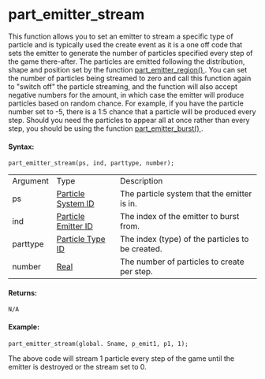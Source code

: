 # part_emitter_stream

This function allows you to set an emitter to stream a specific type of
particle and is typically used the create event as it is a one off code
that sets the emitter to generate the number of particles specified
every step of the game there-after. The particles are emitted following
the distribution, shape and position set by the function [
part_emitter_region() ](part_emitter_region) . You can set the
number of particles being streamed to zero and call this function again
to "switch off" the particle streaming, and the function will also
accept negative numbers for the amount, in which case the emitter will
produce particles based on random chance. For example, if you have the
particle number set to -5, there is a 1:5 chance that a particle will be
produced every step. Should you need the particles to appear all at once
rather than every step, you should be using the function [
part_emitter_burst() ](part_emitter_burst) .

#### Syntax:

``` gml
part_emitter_stream(ps, ind, parttype, number);
```

|          |                                                                                                                                         |                                                  |
|----------|-----------------------------------------------------------------------------------------------------------------------------------------|--------------------------------------------------|
| Argument | Type                                                                                                                                    | Description                                      |
| ps       |  [Particle System ID](../../../../../../GameMaker_Language/GML_Reference/Drawing/Particles/Particle_Systems/part_system_create)     | The particle system that the emitter is in.      |
| ind      |  [Particle Emitter ID](../../../../../../GameMaker_Language/GML_Reference/Drawing/Particles/Particle_Emitters/part_emitter_create)  | The index of the emitter to burst from.          |
| parttype |  [Particle Type ID](../../../../../../GameMaker_Language/GML_Reference/Drawing/Particles/Particle_Types/part_type_create)           | The index (type) of the particles to be created. |
| number   |  [Real](../../../../../../GameMaker_Language/GML_Overview/Data_Types)                                                               | The number of particles to create per step.      |

#### Returns:

``` gml
N/A
```

#### Example:

``` gml
part_emitter_stream(global. Sname, p_emit1, p1, 1);
```

The above code will stream 1 particle every step of the game until the
emitter is destroyed or the stream set to 0.
